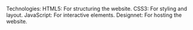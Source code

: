 
Technologies: 
HTML5: For structuring the website.
CSS3: For styling and layout.
JavaScript: For interactive elements.
Designnet: For hosting the website.
